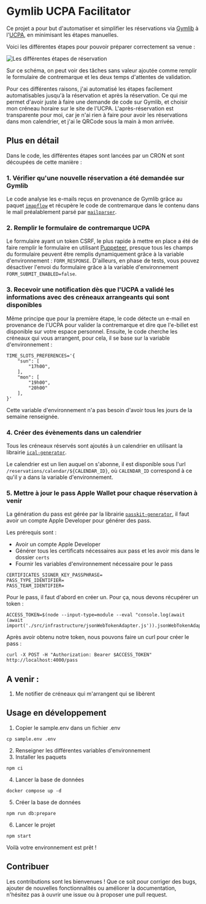 # Gymlib UCPA Facilitator

Ce projet a pour but d'automatiser et simplifier les réservations via [Gymlib](https://gymlib.com/) à l'[UCPA](https://www.ucpa.com/sport-station/paris-19), en minimisant les étapes manuelles.

Voici les différentes étapes pour pouvoir préparer correctement sa venue :

![Les différentes étapes de réservation](./docs/étapes-reservation.png)

Sur ce schéma, on peut voir des tâches sans valeur ajoutée comme remplir le formulaire de contremarque et les deux temps d'attentes de validation.

Pour ces différentes raisons, j'ai automatisé les étapes facilement automatisables jusqu'à la réservation et après la réservation.
Ce qui me permet d'avoir juste à faire une demande de code sur Gymlib, et choisir mon créneau horaire sur le site de l'UCPA.
L'après-réservation est transparente pour moi, car je n'ai rien à faire pour avoir les réservations dans mon calendrier,
et j'ai le QRCode sous la main à mon arrivée.

## Plus en détail

Dans le code, les différentes étapes sont lancées par un CRON et sont découpées de cette manière :

### 1. Vérifier qu'une nouvelle réservation a été demandée sur Gymlib

Le code analyse les e-mails reçus en provenance de Gymlib grâce au paquet [`imapflow`](https://www.npmjs.com/package/imapflow)
et récupère le code de contremarque dans le contenu dans le mail préalablement parsé par [`mailparser`](https://www.npmjs.com/package/mailparser).

### 2. Remplir le formulaire de contremarque UCPA

Le formulaire ayant un token CSRF, le plus rapide à mettre en place a été de faire remplir le formulaire en utilisant [Puppeteer](https://pptr.dev/),
presque tous les champs du formulaire peuvent être remplis dynamiquement grâce à la variable d'environnement : `FORM_RESPONSE`.
D'ailleurs, en phase de tests, vous pouvez désactiver l'envoi du formulaire grâce à la variable d'environnement `FORM_SUBMIT_ENABLED=false`.

### 3. Recevoir une notification dès que l'UCPA a validé les informations avec des créneaux arrangeants qui sont disponibles

Même principe que pour la première étape, le code détecte un e-mail en provenance de l'UCPA pour valider la contremarque
et dire que l'e-billet est disponible sur votre espace personnel. Ensuite, le code cherche les créneaux qui vous arrangent, pour cela, il se base sur la variable d'environnement :

```dotenv
TIME_SLOTS_PREFERENCES='{
    "sun": [
        "17h00",
    ],
    "mon": [
        "19h00",
        "20h00"
    ],
}'
```

Cette variable d'environnement n'a pas besoin d'avoir tous les jours de la semaine renseignée.

### 4. Créer des évènements dans un calendrier

Tous les créneaux réservés sont ajoutés à un calendrier en utilisant la librairie [`ical-generator`](https://www.npmjs.com/package/ical-generator).

Le calendrier est un lien auquel on s'abonne, il est disponible sous l'url `/reservations/calendar/${CALENDAR_ID}`,
où `CALENDAR_ID` correspond à ce qu'il y a dans la variable d'environnement.

### 5. Mettre à jour le pass Apple Wallet pour chaque réservation à venir

La génération du pass est gérée par la librairie [`passkit-generator`](https://www.npmjs.com/package/passkit-generator), il faut avoir un compte Apple Developer pour générer des pass.

Les prérequis sont :

- Avoir un compte Apple Developer
- Générer tous les certificats nécessaires aux pass et les avoir mis dans le dossier `certs`
- Fournir les variables d'environnement nécessaire pour le pass

```dotenv
CERTIFICATES_SIGNER_KEY_PASSPHRASE=
PASS_TYPE_IDENTIFIER=
PASS_TEAM_IDENTIFIER=
```

Pour le pass, il faut d'abord en créer un. Pour ça, nous devons récupérer un token :

```shell
ACCESS_TOKEN=$(node --input-type=module --eval "console.log(await (await import('./src/infrastructure/jsonWebTokenAdapter.js')).jsonWebTokenAdapter.generateToken({}));")
```

Après avoir obtenu notre token, nous pouvons faire un curl pour créer le pass :

```shell
curl -X POST -H "Authorization: Bearer $ACCESS_TOKEN" http://localhost:4000/pass
```

## A venir :

1. Me notifier de créneaux qui m'arrangent qui se libèrent

## Usage en développement

1. Copier le sample.env dans un fichier .env

```shell
cp sample.env .env
```

2. Renseigner les différentes variables d'environnement
3. Installer les paquets

```shell
npm ci
```

4. Lancer la base de données

```shell
docker compose up -d
```

5. Créer la base de données

```shell
npm run db:prepare
```

6. Lancer le projet

```shell
npm start
```

Voilà votre environnement est prêt !

## Contribuer

Les contributions sont les bienvenues !
Que ce soit pour corriger des bugs, ajouter de nouvelles fonctionnalités ou améliorer la documentation,
n'hésitez pas à ouvrir une issue ou à proposer une pull request.
